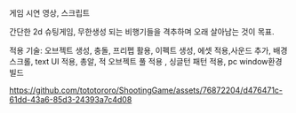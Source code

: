 게임 시연 영상, 스크립트

간단한 2d 슈팅게임, 무한생성 되는 비행기들을 격추하며 오래 살아남는 것이 목표.

적용 기술: 오브젝트 생성, 충돌, 프리펩 활용, 이펙트 생성, 에셋 적용,사운드 추가, 배경 스크롤, text UI 적용, 총알, 적 오브젝트 풀 적용 , 싱글턴 패턴 적용, pc window환경 빌드


https://github.com/tototororo/ShootingGame/assets/76872204/d476471c-61dd-43a6-85d3-24393a7c4d08

